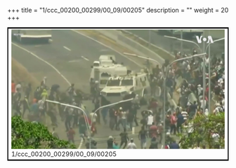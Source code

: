 +++
title = "1/ccc_00200_00299/00_09/00205"
description = ""
weight = 20
+++

<table style="border:2px solid black;max-width:800px;max-height:800px;" 
><tr><td>
<img class="center-fit-jpg"
src="/jpg_/aaa_20190430_NxaOmWaI8sI_00204.jpg">
1/ccc_00200_00299/00_09/00205
</img></td></tr></table>
